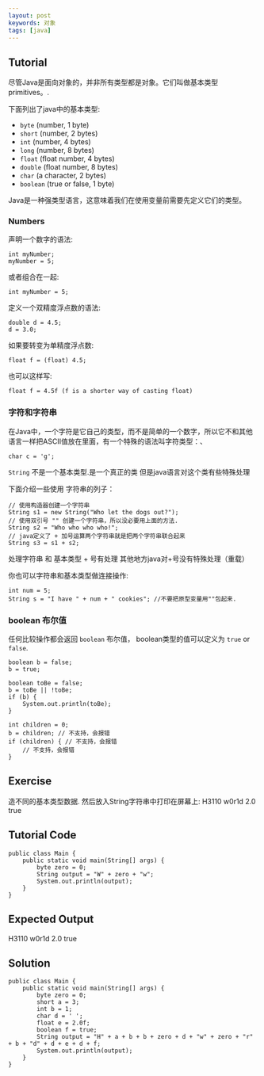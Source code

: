 ```yaml
---
layout: post
keywords: 对象
tags: [java]
---
```


Tutorial
--------

尽管Java是面向对象的，并非所有类型都是对象。它们叫做基本类型 primitives。.

下面列出了java中的基本类型:

- `byte` (number, 1 byte)
- `short` (number, 2 bytes)
- `int` (number, 4 bytes)
- `long` (number, 8 bytes)
- `float` (float number, 4 bytes)
- `double` (float number, 8 bytes)
- `char` (a character, 2 bytes)
- `boolean` (true or false, 1 byte)

Java是一种强类型语言，这意味着我们在使用变量前需要先定义它们的类型。

### Numbers

声明一个数字的语法:

    int myNumber;
    myNumber = 5;

或者组合在一起:

    int myNumber = 5;

定义一个双精度浮点数的语法:

    double d = 4.5;
    d = 3.0;

如果要转变为单精度浮点数:

    float f = (float) 4.5;
    
也可以这样写:
	
    float f = 4.5f (f is a shorter way of casting float)

### 字符和字符串

在Java中，一个字符是它自己的类型，而不是简单的一个数字，所以它不和其他语言一样把ASCII值放在里面，有一个特殊的语法叫字符类型：、

    char c = 'g';

`String` 不是一个基本类型.是一个真正的类 但是java语言对这个类有些特殊处理

下面介绍一些使用 字符串的列子：

    // 使用构造器创建一个字符串
    String s1 = new String("Who let the dogs out?");
    // 使用双引号 "" 创建一个字符串，所以没必要用上面的方法.
    String s2 = "Who who who who!";
    // java定义了 + 加号运算两个字符串就是把两个字符串联合起来
    String s3 = s1 + s2;

处理字符串 和 基本类型 + 号有处理  其他地方java对+号没有特殊处理（重载）

你也可以字符串和基本类型做连接操作:

    int num = 5;
    String s = "I have " + num + " cookies"; //不要把原型变量用""包起来.

### boolean 布尔值

任何比较操作都会返回 `boolean` 布尔值， boolean类型的值可以定义为 `true` or `false`.

    boolean b = false;
    b = true;
    
    boolean toBe = false;
    b = toBe || !toBe;
    if (b) {
        System.out.println(toBe);
    }

    int children = 0;
    b = children; // 不支持，会报错
    if (children) { // 不支持，会报错
        // 不支持，会报错
    }
    
Exercise
--------

造不同的基本类型数据. 然后放入String字符串中打印在屏幕上:
H3110 w0r1d 2.0 true

Tutorial Code
-------------

    public class Main {
        public static void main(String[] args) {
            byte zero = 0;
            String output = "W" + zero + "w";
            System.out.println(output);
        }
    }

Expected Output
---------------

H3110 w0r1d 2.0 true

Solution
--------

    public class Main {
        public static void main(String[] args) {
            byte zero = 0;
            short a = 3;
            int b = 1;
            char d = ' ';
            float e = 2.0f;
            boolean f = true;
            String output = "H" + a + b + b + zero + d + "w" + zero + "r" + b + "d" + d + e + d + f;
            System.out.println(output);
        }
    }
